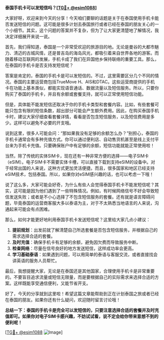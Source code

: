 **泰国手机卡可以发短信吗？[[TG💪+ @esim1088](https://t.me/s/esim1088)]**

大家好呀，欢迎来到今天的分享！今天咱们要聊的话题是关于在泰国使用手机卡能否发送短信的问题。这可能是很多计划去泰国旅行或者已经在泰国的朋友关心的一个小细节。其实，这个问题的答案并不复杂，但为了让大家更清楚地了解情况，我决定详细展开来说一说。

首先，我们得知道，泰国是一个非常受欢迎的旅游目的地。无论是曼谷的大都市魅力、清迈的古城风情，还是普吉岛的海岛风光，都吸引着来自世界各地的游客。而随着移动互联网的发展，手机卡成了我们在异国他乡保持联络的重要工具。那么，在泰国的手机卡是否支持发短信呢？

答案是肯定的，泰国的手机卡是可以发短信的。不过，这里需要区分几个不同的情况。泰国的主要运营商包括TrueMove H、AIS和DTAC。这些运营商提供的手机卡在功能上基本类似，都能实现语音通话、数据流量以及短信服务。所以，只要你购买了泰国的手机卡，并且有余额或套餐支持，就可以正常使用短信功能。

但是，具体能不能发短信还取决于你的手机卡类型和套餐内容。比如，有些套餐可能只包含有限的短信条数，超出部分可能会产生额外费用。因此，在购买泰国手机卡时，建议大家仔细查看套餐详情，看看是否包含短信服务，以及短信费用是多少。这样可以避免不必要的开支哦。

说到这里，很多人可能会问：“那如果我没有足够的余额怎么办？”别担心，泰国的手机卡通常会有多种充值方式。你可以通过便利店、自动售货机甚至是线上支付平台来为手机卡充值。只要确保账户中有足够的余额，短信功能就能正常使用啦！

当然，除了传统的实体SIM卡，现在还有一种非常方便的选择——电子SIM卡（eSIM）。电子SIM卡不需要实体卡槽，可以直接下载到支持eSIM的设备中。对于经常出国的人来说，这种方式更加灵活便捷。而且，很多国家和地区已经支持eSIM技术，包括泰国。所以，如果你对eSIM感兴趣的话，也可以考虑一下哦！

说了这么多，大家可能会好奇，为什么有些人会觉得泰国手机卡不能发短信呢？其实，这可能是因为他们遇到了一些特殊情况。例如，有时候网络信号不好会导致短信发送失败；或者是不小心选择了不包含短信服务的套餐。还有就是语言障碍问题，毕竟泰国的运营商客服大多以泰语为主，对于不太熟悉当地语言的人来说，沟通起来可能会有点困难。

那么，如何才能更好地利用泰国手机卡发送短信呢？这里给大家几点小建议：

1. **提前规划**：出发前就了解清楚自己所选套餐是否包含短信服务，并根据自己的需求选择合适的套餐。
2. **及时充值**：确保手机卡有足够的余额，避免因欠费而导致服务中断。
3. **检查网络**：尽量在信号良好的地方发送短信，这样成功率会更高。
4. **学习基础泰语**：如果遇到问题，可以用简单的泰语与客服交流，或者直接找会讲英语的服务人员帮忙。

最后，我想提醒大家，无论是在泰国还是其他国家，合理使用手机卡是非常重要的。不要盲目追求流量或短信无限量，而是要根据自己的实际需求来选择合适的方案。这样既能享受通信便利，又能节省开支。

好了，今天的分享就到这里啦！希望这篇文章能帮助到正在计划泰国之旅或者已经在泰国的朋友。如果你还有什么疑问，欢迎随时留言讨论哦！

**总结一下：泰国的手机卡是完全可以发短信的，只要注意选择合适的套餐并及时充值即可。如果你对电子SIM卡感兴趣，不妨试试看，说不定会给你带来意想不到的便利呢！**

[[TG💪+ @esim1088](https://t.me/s/esim1088) ![Image](https://i.postimg.cc/4NQfJmqS/Snipaste-2025-05-13-00-14-12.png)]